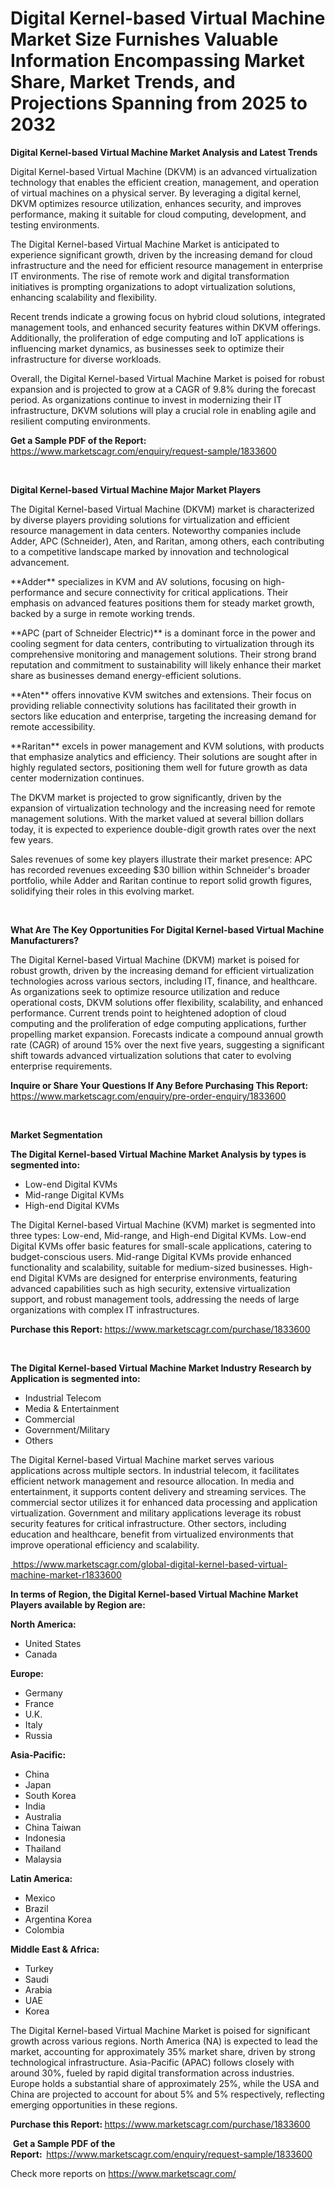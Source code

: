 <p><h1>Digital Kernel-based Virtual Machine Market Size Furnishes Valuable Information Encompassing Market Share, Market Trends, and Projections Spanning from 2025 to 2032</h1></p><p><strong>Digital Kernel-based Virtual Machine Market Analysis and Latest Trends</strong></p>
<p><p>Digital Kernel-based Virtual Machine (DKVM) is an advanced virtualization technology that enables the efficient creation, management, and operation of virtual machines on a physical server. By leveraging a digital kernel, DKVM optimizes resource utilization, enhances security, and improves performance, making it suitable for cloud computing, development, and testing environments.</p><p>The Digital Kernel-based Virtual Machine Market is anticipated to experience significant growth, driven by the increasing demand for cloud infrastructure and the need for efficient resource management in enterprise IT environments. The rise of remote work and digital transformation initiatives is prompting organizations to adopt virtualization solutions, enhancing scalability and flexibility.</p><p>Recent trends indicate a growing focus on hybrid cloud solutions, integrated management tools, and enhanced security features within DKVM offerings. Additionally, the proliferation of edge computing and IoT applications is influencing market dynamics, as businesses seek to optimize their infrastructure for diverse workloads.</p><p>Overall, the Digital Kernel-based Virtual Machine Market is poised for robust expansion and is projected to grow at a CAGR of 9.8% during the forecast period. As organizations continue to invest in modernizing their IT infrastructure, DKVM solutions will play a crucial role in enabling agile and resilient computing environments.</p></p>
<p><strong>Get a Sample PDF of the Report:&nbsp;</strong> <a href="https://www.marketscagr.com/enquiry/request-sample/1833600?utm_campaign=2800&utm_medium=2&utm_source=Github&utm_content=ia&utm_term=26032025&utm_id=digital-kernel-based-virtual-machine">https://www.marketscagr.com/enquiry/request-sample/1833600</a></p>
<p>&nbsp;</p>
<p><strong>Digital Kernel-based Virtual Machine Major Market Players</strong></p>
<p><p>The Digital Kernel-based Virtual Machine (DKVM) market is characterized by diverse players providing solutions for virtualization and efficient resource management in data centers. Noteworthy companies include Adder, APC (Schneider), Aten, and Raritan, among others, each contributing to a competitive landscape marked by innovation and technological advancement.</p><p>**Adder** specializes in KVM and AV solutions, focusing on high-performance and secure connectivity for critical applications. Their emphasis on advanced features positions them for steady market growth, backed by a surge in remote working trends.</p><p>**APC (part of Schneider Electric)** is a dominant force in the power and cooling segment for data centers, contributing to virtualization through its comprehensive monitoring and management solutions. Their strong brand reputation and commitment to sustainability will likely enhance their market share as businesses demand energy-efficient solutions.</p><p>**Aten** offers innovative KVM switches and extensions. Their focus on providing reliable connectivity solutions has facilitated their growth in sectors like education and enterprise, targeting the increasing demand for remote accessibility.</p><p>**Raritan** excels in power management and KVM solutions, with products that emphasize analytics and efficiency. Their solutions are sought after in highly regulated sectors, positioning them well for future growth as data center modernization continues.</p><p>The DKVM market is projected to grow significantly, driven by the expansion of virtualization technology and the increasing need for remote management solutions. With the market valued at several billion dollars today, it is expected to experience double-digit growth rates over the next few years.</p><p>Sales revenues of some key players illustrate their market presence: APC has recorded revenues exceeding $30 billion within Schneider's broader portfolio, while Adder and Raritan continue to report solid growth figures, solidifying their roles in this evolving market.</p></p>
<p>&nbsp;</p>
<p><strong>What Are The Key Opportunities For Digital Kernel-based Virtual Machine Manufacturers?</strong></p>
<p><p>The Digital Kernel-based Virtual Machine (DKVM) market is poised for robust growth, driven by the increasing demand for efficient virtualization technologies across various sectors, including IT, finance, and healthcare. As organizations seek to optimize resource utilization and reduce operational costs, DKVM solutions offer flexibility, scalability, and enhanced performance. Current trends point to heightened adoption of cloud computing and the proliferation of edge computing applications, further propelling market expansion. Forecasts indicate a compound annual growth rate (CAGR) of around 15% over the next five years, suggesting a significant shift towards advanced virtualization solutions that cater to evolving enterprise requirements.</p></p>
<p><strong>Inquire or Share Your Questions If Any Before Purchasing This Report:</strong> <a href="https://www.marketscagr.com/enquiry/pre-order-enquiry/1833600?utm_campaign=2800&utm_medium=2&utm_source=Github&utm_content=ia&utm_term=26032025&utm_id=digital-kernel-based-virtual-machine">https://www.marketscagr.com/enquiry/pre-order-enquiry/1833600</a></p>
<p>&nbsp;</p>
<p><strong>Market Segmentation</strong></p>
<p><strong>The Digital Kernel-based Virtual Machine Market Analysis by types is segmented into:</strong></p>
<p><ul><li>Low-end Digital KVMs</li><li>Mid-range Digital KVMs</li><li>High-end Digital KVMs</li></ul></p>
<p><p>The Digital Kernel-based Virtual Machine (KVM) market is segmented into three types: Low-end, Mid-range, and High-end Digital KVMs. Low-end Digital KVMs offer basic features for small-scale applications, catering to budget-conscious users. Mid-range Digital KVMs provide enhanced functionality and scalability, suitable for medium-sized businesses. High-end Digital KVMs are designed for enterprise environments, featuring advanced capabilities such as high security, extensive virtualization support, and robust management tools, addressing the needs of large organizations with complex IT infrastructures.</p></p>
<p><strong>Purchase this Report:&nbsp;</strong><a href="https://www.marketscagr.com/purchase/1833600?utm_campaign=2800&utm_medium=2&utm_source=Github&utm_content=ia&utm_term=26032025&utm_id=digital-kernel-based-virtual-machine">https://www.marketscagr.com/purchase/1833600</a></p>
<p>&nbsp;</p>
<p><strong>The Digital Kernel-based Virtual Machine Market Industry Research by Application is segmented into:</strong></p>
<p><ul><li>Industrial Telecom</li><li>Media & Entertainment</li><li>Commercial</li><li>Government/Military</li><li>Others</li></ul></p>
<p><p>The Digital Kernel-based Virtual Machine market serves various applications across multiple sectors. In industrial telecom, it facilitates efficient network management and resource allocation. In media and entertainment, it supports content delivery and streaming services. The commercial sector utilizes it for enhanced data processing and application virtualization. Government and military applications leverage its robust security features for critical infrastructure. Other sectors, including education and healthcare, benefit from virtualized environments that improve operational efficiency and scalability.</p></p>
<p><a href="https://www.marketscagr.com/global-digital-kernel-based-virtual-machine-market-r1833600?utm_campaign=2800&utm_medium=2&utm_source=Github&utm_content=ia&utm_term=26032025&utm_id=digital-kernel-based-virtual-machine">&nbsp;https://www.marketscagr.com/global-digital-kernel-based-virtual-machine-market-r1833600</a></p>
<p><strong>In terms of Region, the Digital Kernel-based Virtual Machine Market Players available by Region are:</strong></p>
<p>
    <p> <strong> North America: </strong>
        <ul>
            <li>United States</li>
            <li>Canada</li>
        </ul>
        </p> 
    <p> <strong> Europe: </strong>
        <ul>
            <li>Germany</li>
            <li>France</li>
            <li>U.K.</li>
            <li>Italy</li>
            <li>Russia</li>
        </ul>
        </p> 
    <p> <strong> Asia-Pacific: </strong>
        <ul>
            <li>China</li>
            <li>Japan</li>
            <li>South Korea</li>
            <li>India</li>
            <li>Australia</li>
            <li>China Taiwan</li>
            <li>Indonesia</li>
            <li>Thailand</li>
            <li>Malaysia</li>
        </ul>
        </p> 
    <p> <strong> Latin America: </strong>
        <ul>
            <li>Mexico</li>
            <li>Brazil</li>
            <li>Argentina Korea</li>
            <li>Colombia</li>
        </ul>
        </p> 
    <p> <strong> Middle East & Africa: </strong>
        <ul>
            <li>Turkey</li>
            <li>Saudi</li>
            <li>Arabia</li>
            <li>UAE</li>
            <li>Korea</li>
        </ul>
    </p>
    </p>
<p><p>The Digital Kernel-based Virtual Machine Market is poised for significant growth across various regions. North America (NA) is expected to lead the market, accounting for approximately 35% market share, driven by strong technological infrastructure. Asia-Pacific (APAC) follows closely with around 30%, fueled by rapid digital transformation across industries. Europe holds a substantial share of approximately 25%, while the USA and China are projected to account for about 5% and 5% respectively, reflecting emerging opportunities in these regions.</p></p>
<p><strong>Purchase this Report: </strong><a href="https://www.marketscagr.com/purchase/1833600?utm_campaign=2800&utm_medium=2&utm_source=Github&utm_content=ia&utm_term=26032025&utm_id=digital-kernel-based-virtual-machine">https://www.marketscagr.com/purchase/1833600</a></p>
<p>&nbsp;<strong>Get a Sample PDF of the Report:&nbsp;&nbsp;</strong><a href="https://www.marketscagr.com/enquiry/request-sample/1833600?utm_campaign=2800&utm_medium=2&utm_source=Github&utm_content=ia&utm_term=26032025&utm_id=digital-kernel-based-virtual-machine">https://www.marketscagr.com/enquiry/request-sample/1833600</a></p>
<p><strong></strong></p>
<p>Check more reports on <a href="https://www.marketscagr.com/?utm_campaign=2800&utm_medium=2&utm_source=Github&utm_content=ia&utm_term=26032025&utm_id=digital-kernel-based-virtual-machine">https://www.marketscagr.com/</a></p>